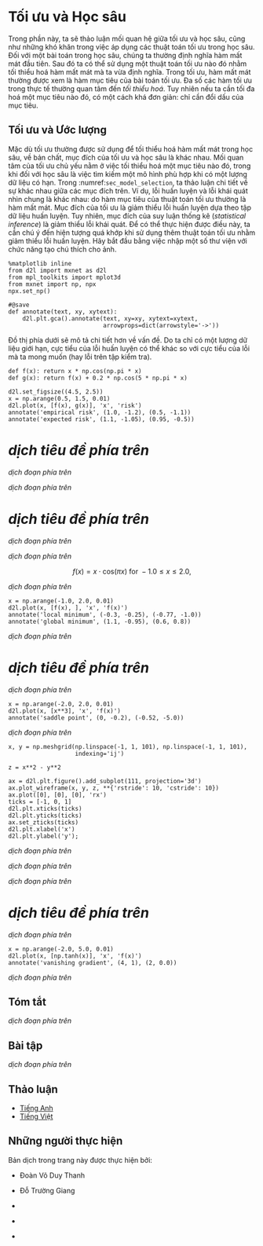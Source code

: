 <!-- ===================== Bắt đầu dịch Phần 1 ==================== -->
<!-- ========================================= REVISE PHẦN 1 - BẮT ĐẦU =================================== -->

<!--
# Optimization and Deep Learning
-->

# Tối ưu và Học sâu

<!--
In this section, we will discuss the relationship between optimization and deep learning as well as the challenges of using optimization in deep learning.
For a deep learning problem, we will usually define a loss function first.
Once we have the loss function, we can use an optimization algorithm in attempt to minimize the loss.
In optimization, a loss function is often referred to as the objective function of the optimization problem.
By tradition and convention most optimization algorithms are concerned with *minimization*.
If we ever need to maximize an objective there is a simple solution: just flip the sign on the objective.
-->

Trong phần này, ta sẽ thảo luận mối quan hệ giữa tối ưu và học sâu, cũng như những khó khăn trong việc áp dụng các thuật toán tối ưu trong học sâu.
Đối với một bài toán trong học sâu, chúng ta thường định nghĩa hàm mất mát đầu tiên.
Sau đó ta có thể sử dụng một thuật toán tối ưu nào đó nhằm tối thiểu hoá hàm mất mát mà ta vừa định nghĩa.
Trong tối ưu, hàm mất mát thường được xem là hàm mục tiêu của bài toán tối ưu.
Đa số các hàm tối ưu trong thực tế thường quan tâm đến *tối thiểu hoá*.
Tuy nhiên nếu ta cần tối đa hoá một mục tiêu nào đó, có một cách khá đơn giản: chỉ cần đổi dấu của mục tiêu.


<!--
## Optimization and Estimation
-->

## Tối ưu và Ước lượng

<!--
Although optimization provides a way to minimize the loss function for deep learning, in essence, the goals of optimization and deep learning are fundamentally different.
The former is primarily concerned with minimizing an objective whereas the latter is concerned with finding a suitable model, given a finite amount of data.
In :numref:`sec_model_selection`, we discussed the difference between these two goals in detail.
For instance, training error and generalization error generally differ: since the objective function of the optimization algorithm is usually a loss function.
Based on the training dataset, the goal of optimization is to reduce the training error.
However, the goal of statistical inference (and thus of deep learning) is to reduce the generalization error.
To accomplish the latter we need to pay attention to overfitting in addition to using the optimization algorithm to reduce the training error.
We begin by importing a few libraries with a function to annotate in a figure.
-->

Mặc dù tối ưu thường được sử dụng để tối thiểu hoá hàm mất mát trong học sâu, về bản chất, mục đích của tối ưu và học sâu là khác nhau.
Mối quan tâm của tối ưu chủ yếu nằm ở việc tối thiểu hoá một mục tiêu nào đó, trong khi đối với học sâu là việc tìm kiếm một mô hình phù hợp khi có một lượng dữ liệu có hạn.
Trong :numref:`sec_model_selection`, ta thảo luận chi tiết về sự khác nhau giữa các mục đích trên.
Ví dụ, lỗi huấn luyện và lỗi khái quát nhìn chung là khác nhau: do hàm mục tiêu của thuật toán tối ưu thường là hàm mất mát.
Mục đích của tối ưu là giảm thiểu lỗi huấn luyện dựa theo tập dữ liệu huấn luyện.
Tuy nhiên, mục đích của suy luận thống kê (*statistical inference*) là giảm thiểu lỗi khái quát.
Để có thể thực hiện được điều này, ta cần chú ý đến hiện tượng quá khớp khi sử dụng thêm thuật toán tối ưu nhằm giảm thiểu lỗi huấn luyện.
Hãy bắt đầu bằng việc nhập một số thư viện với chức năng tạo chú thích cho ảnh.


```{.python .input  n=1}
%matplotlib inline
from d2l import mxnet as d2l
from mpl_toolkits import mplot3d
from mxnet import np, npx
npx.set_np()

#@save
def annotate(text, xy, xytext):
    d2l.plt.gca().annotate(text, xy=xy, xytext=xytext,
                           arrowprops=dict(arrowstyle='->'))
```

<!--
The graph below illustrates the issue in some more detail.
Since we have only a finite amount of data the minimum of the training error may be at a different location than the minimum of the expected error (or of the test error).
-->

Đồ thị phía dưới sẽ mô tả chi tiết hơn về vấn đề.
Do ta chỉ có một lượng dữ liệu giới hạn, cực tiểu của lỗi huấn luyện có thể khác so với cực tiểu của lỗi mà ta mong muốn (hay lỗi trên tập kiểm tra).


```{.python .input  n=2}
def f(x): return x * np.cos(np.pi * x)
def g(x): return f(x) + 0.2 * np.cos(5 * np.pi * x)

d2l.set_figsize((4.5, 2.5))
x = np.arange(0.5, 1.5, 0.01)
d2l.plot(x, [f(x), g(x)], 'x', 'risk')
annotate('empirical risk', (1.0, -1.2), (0.5, -1.1))
annotate('expected risk', (1.1, -1.05), (0.95, -0.5))
```

<!-- ===================== Kết thúc dịch Phần 1 ===================== -->

<!-- ===================== Bắt đầu dịch Phần 2 ===================== -->

<!--
## Optimization Challenges in Deep Learning
-->

# *dịch tiêu đề phía trên*

<!--
In this chapter, we are going to focus specifically on the performance of the optimization algorithm in minimizing the objective function, rather than a model's generalization error.
In :numref:`sec_linear_regression` we distinguished between analytical solutions and numerical solutions in optimization problems.
In deep learning, most objective functions are complicated and do not have analytical solutions. Instead, we must use numerical optimization algorithms.
The optimization algorithms below all fall into this category.
-->

*dịch đoạn phía trên*

<!--
There are many challenges in deep learning optimization.
Some of the most vexing ones are local minima, saddle points and vanishing gradients.
Let us have a look at a few of them.
-->

*dịch đoạn phía trên*

<!--
### Local Minima
-->

# *dịch tiêu đề phía trên*

<!--
For the objective function $f(x)$, if the value of $f(x)$ at $x$ is smaller than the values of $f(x)$ at any other points in the vicinity of $x$, then $f(x)$ could be a local minimum.
If the value of $f(x)$ at $x$ is the minimum of the objective function over the entire domain, then $f(x)$ is the global minimum.
-->

*dịch đoạn phía trên*

<!--
For example, given the function
-->

*dịch đoạn phía trên*

$$f(x) = x \cdot \text{cos}(\pi x) \text{ for } -1.0 \leq x \leq 2.0,$$


<!--
we can approximate the local minimum and global minimum of this function.
-->

*dịch đoạn phía trên*


```{.python .input  n=3}
x = np.arange(-1.0, 2.0, 0.01)
d2l.plot(x, [f(x), ], 'x', 'f(x)')
annotate('local minimum', (-0.3, -0.25), (-0.77, -1.0))
annotate('global minimum', (1.1, -0.95), (0.6, 0.8))
```


<!--
The objective function of deep learning models usually has many local optima.
When the numerical solution of an optimization problem is near the local optimum, the numerical solution obtained by the final iteration may only minimize the objective function locally, 
rather than globally, as the gradient of the objective function's solutions approaches or becomes zero.
Only some degree of noise might knock the parameter out of the local minimum.
In fact, this is one of the beneficial properties of stochastic gradient descent where the natural variation of gradients over minibatches is able to dislodge the parameters from local minima.
-->

*dịch đoạn phía trên*

<!-- ===================== Kết thúc dịch Phần 2 ===================== -->

<!-- ===================== Bắt đầu dịch Phần 3 ===================== -->

<!-- ========================================= REVISE PHẦN 1 - KẾT THÚC ===================================-->

<!-- ========================================= REVISE PHẦN 2 - BẮT ĐẦU ===================================-->

<!--
### Saddle Points
-->

# *dịch tiêu đề phía trên*

<!--
Besides local minima, saddle points are another reason for gradients to vanish.
A [saddle point](https://en.wikipedia.org/wiki/Saddle_point) is any location where all gradients of a function vanish but which is neither a global nor a local minimum.
Consider the function $f(x) = x^3$.
Its first and second derivative vanish for $x=0$.
Optimization might stall at the point, even though it is not a minimum.
-->

*dịch đoạn phía trên*


```{.python .input  n=4}
x = np.arange(-2.0, 2.0, 0.01)
d2l.plot(x, [x**3], 'x', 'f(x)')
annotate('saddle point', (0, -0.2), (-0.52, -5.0))
```


<!--
Saddle points in higher dimensions are even more insidious, as the example below shows.
Consider the function $f(x, y) = x^2 - y^2$.
It has its saddle point at $(0, 0)$.
This is a maximum with respect to $y$ and a minimum with respect to $x$.
Moreover, it *looks* like a saddle, which is where this mathematical property got its name.
-->

*dịch đoạn phía trên*


```{.python .input  n=5}
x, y = np.meshgrid(np.linspace(-1, 1, 101), np.linspace(-1, 1, 101),
                   indexing='ij')

z = x**2 - y**2

ax = d2l.plt.figure().add_subplot(111, projection='3d')
ax.plot_wireframe(x, y, z, **{'rstride': 10, 'cstride': 10})
ax.plot([0], [0], [0], 'rx')
ticks = [-1, 0, 1]
d2l.plt.xticks(ticks)
d2l.plt.yticks(ticks)
ax.set_zticks(ticks)
d2l.plt.xlabel('x')
d2l.plt.ylabel('y');
```


<!--
We assume that the input of a function is a $k$-dimensional vector and its output is a scalar, so its Hessian matrix will have $k$ eigenvalues (refer to :numref:`sec_geometry-linear-algebraic-ops`).
The solution of the function could be a local minimum, a local maximum, or a saddle point at a position where the function gradient is zero:
-->

*dịch đoạn phía trên*

<!--
* When the eigenvalues of the function's Hessian matrix at the zero-gradient position are all positive, we have a local minimum for the function.
* When the eigenvalues of the function's Hessian matrix at the zero-gradient position are all negative, we have a local maximum for the function.
* When the eigenvalues of the function's Hessian matrix at the zero-gradient position are negative and positive, we have a saddle point for the function.
-->

*dịch đoạn phía trên*

<!--
For high-dimensional problems the likelihood that at least some of the eigenvalues are negative is quite high.
This makes saddle points more likely than local minima.
We will discuss some exceptions to this situation in the next section when introducing convexity.
In short, convex functions are those where the eigenvalues of the Hessian are never negative.
Sadly, though, most deep learning problems do not fall into this category.
Nonetheless it is a great tool to study optimization algorithms.
-->

*dịch đoạn phía trên*

<!-- ===================== Kết thúc dịch Phần 3 ===================== -->

<!-- ===================== Bắt đầu dịch Phần 4 ===================== -->

<!--
### Vanishing Gradients
-->

# *dịch tiêu đề phía trên*

<!--
Probably the most insidious problem to encounter are vanishing gradients.
For instance, assume that we want to minimize the function $f(x) = \tanh(x)$ and we happen to get started at $x = 4$.
As we can see, the gradient of $f$ is close to nil.
More specifically $f'(x) = 1 - \tanh^2(x)$ and thus $f'(4) = 0.0013$.
Consequently optimization will get stuck for a long time before we make progress.
This turns out to be one of the reasons that training deep learning models was quite tricky prior to the introduction of the ReLU activation function.
-->

*dịch đoạn phía trên*

```{.python .input  n=6}
x = np.arange(-2.0, 5.0, 0.01)
d2l.plot(x, [np.tanh(x)], 'x', 'f(x)')
annotate('vanishing gradient', (4, 1), (2, 0.0))
```


<!--
As we saw, optimization for deep learning is full of challenges.
Fortunately there exists a robust range of algorithms that perform well and that are easy to use even for beginners.
Furthermore, it is not really necessary to find *the* best solution.
Local optima or even approximate solutions thereof are still very useful.
-->

*dịch đoạn phía trên*

## Tóm tắt

<!--
* Minimizing the training error does *not* guarantee that we find the best set of parameters to minimize the expected error.
* The optimization problems may have many local minima.
* The problem may have even more saddle points, as generally the problems are not convex.
* Vanishing gradients can cause optimization to stall. Often a reparameterization of the problem helps. Good initialization of the parameters can be beneficial, too.
-->

*dịch đoạn phía trên*


## Bài tập

<!--
1. Consider a simple multilayer perceptron with a single hidden layer of, say, $d$ dimensions in the hidden layer and a single output.
Show that for any local minimum there are at least $d!$ equivalent solutions that behave identically.
2. Assume that we have a symmetric random matrix $\mathbf{M}$ where the entries $M_{ij} = M_{ji}$ are each drawn from some probability distribution $p_{ij}$.
Furthermore assume that $p_{ij}(x) = p_{ij}(-x)$, i.e., that the distribution is symmetric (see e.g., :cite:`Wigner.1958` for details).
    * Prove that the distribution over eigenvalues is also symmetric. 
    That is, for any eigenvector $\mathbf{v}$ the probability that the associated eigenvalue $\lambda$ satisfies $P(\lambda > 0) = P(\lambda < 0)$.
    * Why does the above *not* imply $P(\lambda > 0) = 0.5$?
3. What other challenges involved in deep learning optimization can you think of?
4. Assume that you want to balance a (real) ball on a (real) saddle.
    * Why is this hard?
    * Can you exploit this effect also for optimization algorithms?
-->

*dịch đoạn phía trên*

<!-- ===================== Kết thúc dịch Phần 4 ===================== -->
<!-- ========================================= REVISE PHẦN 2 - KẾT THÚC ===================================-->


## Thảo luận
* [Tiếng Anh](https://discuss.mxnet.io/t/2371)
* [Tiếng Việt](https://forum.machinelearningcoban.com/c/d2l)


## Những người thực hiện
Bản dịch trong trang này được thực hiện bởi:
<!--
Tác giả của mỗi Pull Request điền tên mình và tên những người review mà bạn thấy
hữu ích vào từng phần tương ứng. Mỗi dòng một tên, bắt đầu bằng dấu `*`.

Lưu ý:
* Nếu reviewer không cung cấp tên, bạn có thể dùng tên tài khoản GitHub của họ
với dấu `@` ở đầu. Ví dụ: @aivivn.

* Tên đầy đủ của các reviewer có thể được tìm thấy tại https://github.com/aivivn/d2l-vn/blob/master/docs/contributors_info.md
-->

* Đoàn Võ Duy Thanh
<!-- Phần 1 -->
* Đỗ Trường Giang

<!-- Phần 2 -->
* 

<!-- Phần 3 -->
* 

<!-- Phần 4 -->
* 
